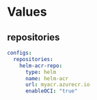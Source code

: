 # Values

## repositories
```yaml
configs:
  repositories:
    helm-acr-repo:      
      type: helm
      name: helm-acr
      url: myacr.azurecr.io
      enableOCI: "true"
```
